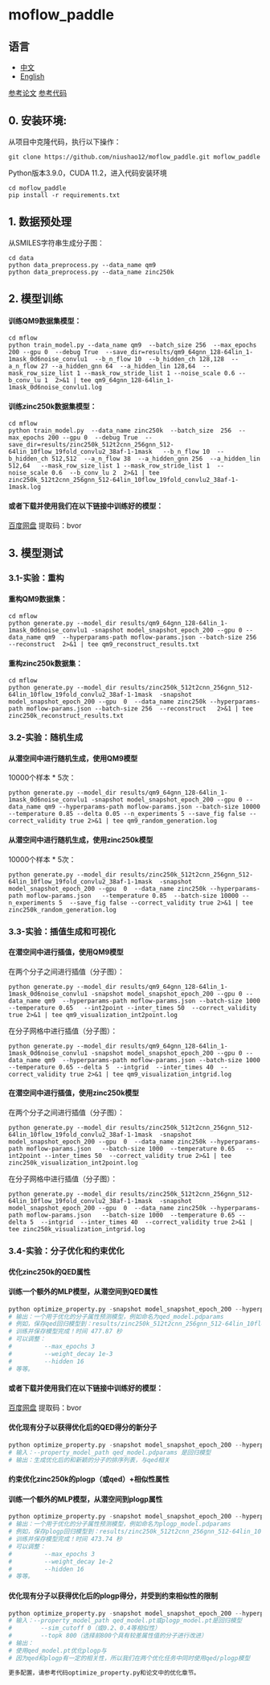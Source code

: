 # moflow_paddle

## 语言

- [中文](README.md) 
- [English](README_EN.md)


[参考论文](https://arxiv.org/abs/2006.10137)    [参考代码](https://github.com/cwohk1/moflow_plus)


## 0. 安装环境:
从项目中克隆代码，执行以下操作：
```
git clone https://github.com/niushao12/moflow_paddle.git moflow_paddle
```
Python版本3.9.0，CUDA 11.2，进入代码安装环境
```
cd moflow_paddle
pip install -r requirements.txt
```

## 1. 数据预处理
从SMILES字符串生成分子图：
```
cd data
python data_preprocess.py --data_name qm9
python data_preprocess.py --data_name zinc250k
```

## 2. 模型训练
#### 训练QM9数据集模型：
```
cd mflow
python train_model.py --data_name qm9  --batch_size 256  --max_epochs 200 --gpu 0  --debug True  --save_dir=results/qm9_64gnn_128-64lin_1-1mask_0d6noise_convlu1  --b_n_flow 10  --b_hidden_ch 128,128  --a_n_flow 27 --a_hidden_gnn 64  --a_hidden_lin 128,64  --mask_row_size_list 1 --mask_row_stride_list 1 --noise_scale 0.6 --b_conv_lu 1  2>&1 | tee qm9_64gnn_128-64lin_1-1mask_0d6noise_convlu1.log
```
#### 训练zinc250k数据集模型：
```
cd mflow
python train_model.py  --data_name zinc250k  --batch_size  256  --max_epochs 200 --gpu 0  --debug True  --save_dir=results/zinc250k_512t2cnn_256gnn_512-64lin_10flow_19fold_convlu2_38af-1-1mask   --b_n_flow 10  --b_hidden_ch 512,512  --a_n_flow 38  --a_hidden_gnn 256  --a_hidden_lin  512,64   --mask_row_size_list 1 --mask_row_stride_list 1  --noise_scale 0.6  --b_conv_lu 2  2>&1 | tee zinc250k_512t2cnn_256gnn_512-64lin_10flow_19fold_convlu2_38af-1-1mask.log
```
#### 或者下载并使用我们在以下链接中训练好的模型：

[百度网盘](https://pan.baidu.com/s/19yz8WOxoNd0b4vnUWL8uNQ)
提取码：bvor 

## 3. 模型测试
### 3.1-实验：重构
#### 重构QM9数据集：
```
cd mflow
python generate.py --model_dir results/qm9_64gnn_128-64lin_1-1mask_0d6noise_convlu1 -snapshot model_snapshot_epoch_200 --gpu 0 --data_name qm9  --hyperparams-path moflow-params.json --batch-size 256 --reconstruct  2>&1 | tee qm9_reconstruct_results.txt
```
#### 重构zinc250k数据集：
```
cd mflow
python generate.py --model_dir results/zinc250k_512t2cnn_256gnn_512-64lin_10flow_19fold_convlu2_38af-1-1mask  -snapshot model_snapshot_epoch_200 --gpu  0  --data_name zinc250k --hyperparams-path moflow-params.json --batch-size 256  --reconstruct   2>&1 | tee zinc250k_reconstruct_results.txt
```

### 3.2-实验：随机生成
#### 从潜空间中进行随机生成，使用QM9模型
10000个样本 * 5次：
```
python generate.py --model_dir results/qm9_64gnn_128-64lin_1-1mask_0d6noise_convlu1 -snapshot model_snapshot_epoch_200 --gpu 0 --data_name qm9 --hyperparams-path moflow-params.json --batch-size 10000 --temperature 0.85 --delta 0.05 --n_experiments 5 --save_fig false --correct_validity true 2>&1 | tee qm9_random_generation.log
```

#### 从潜空间中进行随机生成，使用zinc250k模型
10000个样本 * 5次：
```
python generate.py --model_dir results/zinc250k_512t2cnn_256gnn_512-64lin_10flow_19fold_convlu2_38af-1-1mask  -snapshot model_snapshot_epoch_200 --gpu  0  --data_name zinc250k --hyperparams-path moflow-params.json   --temperature 0.85  --batch-size 10000 --n_experiments 5  --save_fig false --correct_validity true 2>&1 | tee zinc250k_random_generation.log
```

### 3.3-实验：插值生成和可视化
#### 在潜空间中进行插值，使用QM9模型
在两个分子之间进行插值（分子图）：
```
python generate.py --model_dir results/qm9_64gnn_128-64lin_1-1mask_0d6noise_convlu1 -snapshot model_snapshot_epoch_200 --gpu 0 --data_name qm9  --hyperparams-path moflow-params.json --batch-size 1000  --temperature 0.65   --int2point --inter_times 50  --correct_validity true 2>&1 | tee qm9_visualization_int2point.log
```

在分子网格中进行插值（分子图）：
```
python generate.py --model_dir results/qm9_64gnn_128-64lin_1-1mask_0d6noise_convlu1 -snapshot model_snapshot_epoch_200 --gpu 0 --data_name qm9  --hyperparams-path moflow-params.json --batch-size 1000  --temperature 0.65 --delta 5  --intgrid  --inter_times 40  --correct_validity true 2>&1 | tee qm9_visualization_intgrid.log
```

#### 在潜空间中进行插值，使用zinc250k模型
在两个分子之间进行插值（分子图）：
```
python generate.py --model_dir results/zinc250k_512t2cnn_256gnn_512-64lin_10flow_19fold_convlu2_38af-1-1mask  -snapshot model_snapshot_epoch_200 --gpu  0  --data_name zinc250k --hyperparams-path moflow-params.json   --batch-size 1000  --temperature 0.65   --int2point --inter_times 50  --correct_validity true 2>&1 | tee zinc250k_visualization_int2point.log
```

在分子网格中进行插值（分子图）：
```
python generate.py --model_dir results/zinc250k_512t2cnn_256gnn_512-64lin_10flow_19fold_convlu2_38af-1-1mask  -snapshot model_snapshot_epoch_200 --gpu  0  --data_name zinc250k --hyperparams-path moflow-params.json   --batch-size 1000  --temperature 0.65 --delta 5  --intgrid  --inter_times 40  --correct_validity true 2>&1 | tee zinc250k_visualization_intgrid.log
```
### 3.4-实验：分子优化和约束优化
#### 优化zinc250k的QED属性
#### 训练一个额外的MLP模型，从潜空间到QED属性
```python
python optimize_property.py -snapshot model_snapshot_epoch_200 --hyperparams_path moflow-params.json --batch_size 256 --model_dir results/zinc250k_512t2cnn_256gnn_512-64lin_10flow_19fold_convlu2_38af-1-1mask --gpu 0 --max_epochs 3 --weight_decay 1e-3 --data_name zinc250k --hidden 16 --temperature 1.0 --property_name qed 2>&1 | tee training_optimize_zinc250k_qed.log
# 输出：一个用于优化的分子属性预测模型，例如命名为qed_model.pdparams
# 例如，保存qed回归模型到：results/zinc250k_512t2cnn_256gnn_512-64lin_10flow_19fold_convlu2_38af-1-1mask/qed_model.pdparams
# 训练并保存模型完成！时间 477.87 秒
# 可以调整：
#         --max_epochs 3
#         --weight_decay 1e-3
#         --hidden 16
# 等等。
```
#### 或者下载并使用我们在以下链接中训练好的模型：

[百度网盘](https://pan.baidu.com/s/19yz8WOxoNd0b4vnUWL8uNQ)
提取码：bvor 

#### 优化现有分子以获得优化后的QED得分的新分子
```python
python optimize_property.py -snapshot model_snapshot_epoch_200 --hyperparams_path moflow-params.json --batch_size 256 --model_dir results/zinc250k_512t2cnn_256gnn_512-64lin_10flow_19fold_convlu2_38af-1-1mask --gpu 0 --data_name zinc250k --property_name qed --topk 2000 --property_model_path qed_model.pdparams --debug false --topscore 2>&1 | tee zinc250k_top_qed_optimized.log
# 输入：--property_model_path qed_model.pdparams 是回归模型
# 输出：生成优化后的和新颖的分子的排序列表，与qed相关
```

#### 约束优化zinc250k的plogp（或qed）+相似性属性
#### 训练一个额外的MLP模型，从潜空间到plogp属性
```python
python optimize_property.py -snapshot model_snapshot_epoch_200 --hyperparams_path moflow-params.json --batch_size 256 --model_dir results/zinc250k_512t2cnn_256gnn_512-64lin_10flow_19fold_convlu2_38af-1-1mask --gpu 0 --max_epochs 3 --weight_decay 1e-2 --data_name zinc250k --hidden 16 --temperature 1.0 --property_name plogp 2>&1 | tee training_optimize_zinc250k_plogp.log
# 输出：一个用于优化的分子属性预测模型，例如命名为plogp_model.pdparams
# 例如，保存plogp回归模型到：results/zinc250k_512t2cnn_256gnn_512-64lin_10flow_19fold_convlu2_38af-1-1mask/plogp_model.pdparams
# 训练并保存模型完成！时间 473.74 秒
# 可以调整：
#         --max_epochs 3
#         --weight_decay 1e-2
#         --hidden 16
# 等等。
```
#### 优化现有分子以获得优化后的plogp得分，并受到约束相似性的限制
```python
python optimize_property.py -snapshot model_snapshot_epoch_200 --hyperparams_path moflow-params.json --batch_size 256 --model_dir results/zinc250k_512t2cnn_256gnn_512-64lin_10flow_19fold_convlu2_38af-1-1mask --gpu 0 --data_name zinc250k --property_name plogp --topk 800 --property_model_path qed_model.pdparams --consopt --sim_cutoff 0 2>&1 | tee zinc250k_constrain_optimize_plogp.log
# 输入：--property_model_path qed_model.pt或plogp_model.pt是回归模型
#        --sim_cutoff 0（或0.2、0.4等相似性）
#        --topk 800（选择前800个具有较差属性值的分子进行改进）
# 输出：
# 使用qed_model.pt优化plogp与
# 因为qed和plogp有一定的相关性，所以我们在两个优化任务中同时使用qed/plogp模型

更多配置，请参考代码optimize_property.py和论文中的优化章节。